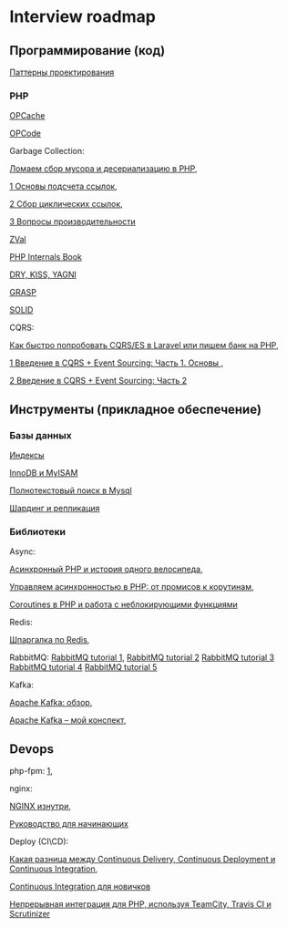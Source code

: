 # Interview roadmap

## Программирование (код) 
[Паттерны проектирования](https://refactoring.guru/ru/design-patterns/catalog)

### PHP

[OPCache](https://habr.com/ru/company/mailru/blog/310054/)

[OPCode](https://habr.com/ru/post/233129/)

Garbage Collection:

[Ломаем сбор мусора и десериализацию в PHP](https://habr.com/ru/company/mailru/blog/308242/),

[1 Основы подсчета ссылок](https://www.php.net/manual/ru/features.gc.refcounting-basics.php),

[2 Сбор циклических ссылок](https://www.php.net/manual/ru/features.gc.collecting-cycles.php),

[3 Вопросы производительности](https://www.php.net/manual/ru/features.gc.performance-considerations.php)

[ZVal](https://habr.com/ru/post/226707/)

[PHP Internals Book](https://romka.gitbooks.io/php-internals-book-ru/)

[DRY, KISS, YAGNI](https://habr.com/ru/post/144611/)

[GRASP](https://habr.com/ru/post/38323/)

[SOLID](https://ota-solid.now.sh/)

CQRS:

[Как быстро попробовать CQRS/ES в Laravel или пишем банк на PHP](https://habr.com/ru/post/448000/),

[1 Введение в CQRS + Event Sourcing: Часть 1. Основы ](https://habr.com/ru/post/146429/),

[2 Введение в CQRS + Event Sourcing: Часть 2](https://habr.com/ru/post/149464/)

## Инструменты (прикладное обеспечение)

### Базы данных
    
[Индексы](https://ruhighload.com/%d0%98%d0%bd%d0%b4%d0%b5%d0%ba%d1%81%d1%8b+%d0%b2+mysql)

[InnoDB и MyISAM](https://ruhighload.com/%d0%a1%d1%80%d0%b0%d0%b2%d0%bd%d0%b5%d0%bd%d0%b8%d0%b5+innodb+%d0%b8+myisam)

[Полнотекстовый поиск в Mysql](https://ruhighload.com/%d0%9f%d0%be%d0%bb%d0%bd%d0%be%d1%82%d0%b5%d0%ba%d1%81%d1%82%d0%be%d0%b2%d1%8b%d0%b9+%d0%bf%d0%be%d0%b8%d1%81%d0%ba+%d0%b2+mysql)

[Шардинг и репликация](https://ruhighload.com/%d0%a8%d0%b0%d1%80%d0%b4%d0%b8%d0%bd%d0%b3+%d0%b8+%d1%80%d0%b5%d0%bf%d0%bb%d0%b8%d0%ba%d0%b0%d1%86%d0%b8%d1%8f)

### Библиотеки

Async:

[Асинхронный PHP и история одного велосипеда](https://habr.com/ru/post/451916/),

[Управляем асинхронностью в PHP: от промисов к корутинам](https://habr.com/ru/company/skyeng/blog/453296/),

[Coroutines в PHP и работа с неблокирующими функциями](https://habr.com/ru/post/164173/)

Redis:

[Шпаргалка по Redis](https://habr.com/ru/post/204354/),

RabbitMQ:
[RabbitMQ tutorial 1](https://habr.com/ru/post/149694/),
[RabbitMQ tutorial 2](https://habr.com/ru/post/150134/)
[RabbitMQ tutorial 3](https://habr.com/ru/post/200870/)
[RabbitMQ tutorial 4](https://habr.com/ru/post/201096/)
[RabbitMQ tutorial 5](https://habr.com/ru/post/201178/)

Kafka:

[Apache Kafka: обзор](https://habr.com/ru/company/piter/blog/352978/),

[Apache Kafka – мой конспект](https://habr.com/ru/post/354486/),

## Devops

php-fpm:
[1](https://orkhanalyshov.com/blog/54),

nginx:

[NGINX изнутри](https://habr.com/ru/post/260065/),

[Руководство для начинающих](https://nginx.org/ru/docs/beginners_guide.html)
   
Deploy (CI\CD):

[Какая разница между Continuous Delivery, Continuous Deployment и Continuous Integration](https://qaat.ru/kakaya-raznica-mezhdu-continuous-delivery-continuous-deployment-i-continuous-integration/),

[Continuous Integration для новичков](https://habr.com/ru/post/352282/)

[Непрерывная интеграция для PHP, используя TeamCity, Travis CI и Scrutinizer](https://makedev.org/articles/ci.html)




